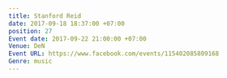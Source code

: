 ```yaml
---
title: Stanford Reid
date: 2017-09-18 18:37:00 +07:00
position: 27
Event date: 2017-09-22 21:00:00 +07:00
Venue: DeN
Event URL: https://www.facebook.com/events/115402085809168
Genre: music
---
```


